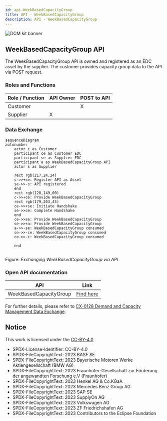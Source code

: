 ```yaml
---
id: api-WeekBasedCapacityGroup
title: API - WeekBasedCapacityGroup
description: API - WeekBasedCapacityGroup
---
```


![DCM kit banner](@site/static/img/kits/demand-and-capacity-management/demand-and-capacity-management-kit-logo.svg)

## WeekBasedCapacityGroup API

The WeekBasedCapacityGroup API is owned and registered as an EDC asset by the supplier. The customer provides capacity group data to the API via POST request.

### Roles and Functions

|Role / Function|API Owner|POST to API|
|-|-|-|
|Customer||X|
|Supplier|X||

### Data Exchange

```mermaid
sequenceDiagram
autonumber
    actor c as Customer 
    participant ce as Customer EDC
    participant se as Supplier EDC
    participant a as WeekBasedCapacityGroup API
    actor s as Supplier
    
    rect rgb(217,24,24)
    s->>+se: Register API as Asset
    se->>-s: API registered
    end
    rect rgb(128,149,00)
    c->>+ce: Provide WeekBasedCapacityGroup
    rect rgb(179,203,45)
    ce->>+se: Initiate Handshake
    se->>ce: Complete Handshake
    end
    ce->>se: Provide WeekBasedCapacityGroup
    se->>+a: Provide WeekBasedCapacityGroup
    a->>-se: WeekBasedCapacityGroup consumed
    se->>-ce: WeekBasedCapacityGroup consumed
    ce->>-c: WeekBasedCapacityGroup consumed
    
    end
  
```

Figure: *Exchanging WeekBasedCapacityGroup via API*

### Open API documentation

|API|Link|
|-|-|
|WeekBasedCapacityGroup|[Find here](./plugin-generated-capacity-group-api/post-week-based-capacity-group.api.mdx)|

For further details, please refer to [CX-0128 Demand and Capacity Management Data Exchange][StandardLibrary].

[StandardLibrary]: https://catenax-ev.github.io/docs/next/standards/CX-0128-DemandandCapacityManagementDataExchange

## Notice

This work is licensed under the [CC-BY-4.0](https://creativecommons.org/licenses/by/4.0/legalcode)

- SPDX-License-Identifier: CC-BY-4.0
- SPDX-FileCopyrightText: 2023 BASF SE
- SPDX-FileCopyrightText: 2023 Bayerische Motoren Werke Aktiengesellschaft (BMW AG)
- SPDX-FileCopyrightText: 2023 Fraunhofer-Gesellschaft zur Förderung der angewandten Forschung e.V (Fraunhofer)
- SPDX-FileCopyrightText: 2023 Henkel AG & Co.KGaA
- SPDX-FileCopyrightText: 2023 Mercedes Benz Group AG
- SPDX-FileCopyrightText: 2023 SAP SE
- SPDX-FileCopyrightText: 2023 SupplyOn AG
- SPDX-FileCopyrightText: 2023 Volkswagen AG
- SPDX-FileCopyrightText: 2023 ZF Friedrichshafen AG
- SPDX-FileCopyrightText: 2023 Contributors to the Eclipse Foundation
